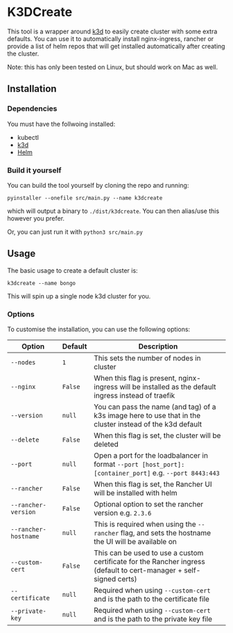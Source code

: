 # K3DCreate

This tool is a wrapper around [k3d](https://k3s.io) to easily create cluster with some extra defaults. You can use it to automatically install nginx-ingress, rancher or provide a list of helm repos that will get installed automatically after creating the cluster.

Note: this has only been tested on Linux, but should work on Mac as well.

## Installation

### Dependencies

You must have the follwoing installed:

- kubectl
- [k3d](https://k3s.io)
- [Helm](https://helm.sh)

<!-- ### Script

To install the script with a one-line command, run:

```shell
curl https://github.com/henrywhitaker3/k3dcreate/install.sh | bash
```

This downloads a binary and places it in `/usr/local/bin` so can then just run `k3dcreate ...` from a shell. -->

### Build it yourself

You can build the tool yourself by cloning the repo and running:

```shell
pyinstaller --onefile src/main.py --name k3dcreate
```

which will output a binary to `./dist/k3dcreate`. You can then alias/use this however you prefer.

Or, you can just run it with `python3 src/main.py`

## Usage

The basic usage to create a default cluster is:

```shell
k3dcreate --name bongo
```

This will spin up a single node k3d cluster for you.

### Options

To customise the installation, you can use the following options:

| Option | Default | Description |
| --- | --- | --- |
| `--nodes` | `1` | This sets the number of nodes in cluster |
| `--nginx` | `False` | When this flag is present, nginx-ingress will be installed as the default ingress instead of traefik |
| `--version` | `null` | You can pass the name (and tag) of a k3s image here to use that in the cluster instead of the k3d default |
| `--delete` | `False` | When this flag is set, the cluster will be deleted |
| `--port` | `null` | Open a port for the loadbalancer in format `--port [host_port]:[container_port]` e.g. `--port 8443:443` |
| `--rancher` | `False` | When this flag is set, the Rancher UI will be installed with helm |
| `--rancher-version` | `False` | Optional option to set the rancher version e.g. `2.3.6` |
| `--rancher-hostname` | `null` | This is required when using the `--rancher` flag, and sets the hostname the UI will be available on |
| `--custom-cert` | `False` | This can be used to use a custom certificate for the Rancher ingress (default to cert-manager + self-signed certs) |
| `--certificate` | `null` | Required when using `--custom-cert` and is the path to the certificate file |
| `--private-key` | `null` | Required when using `--custom-cert` and is the path to the private key file |
